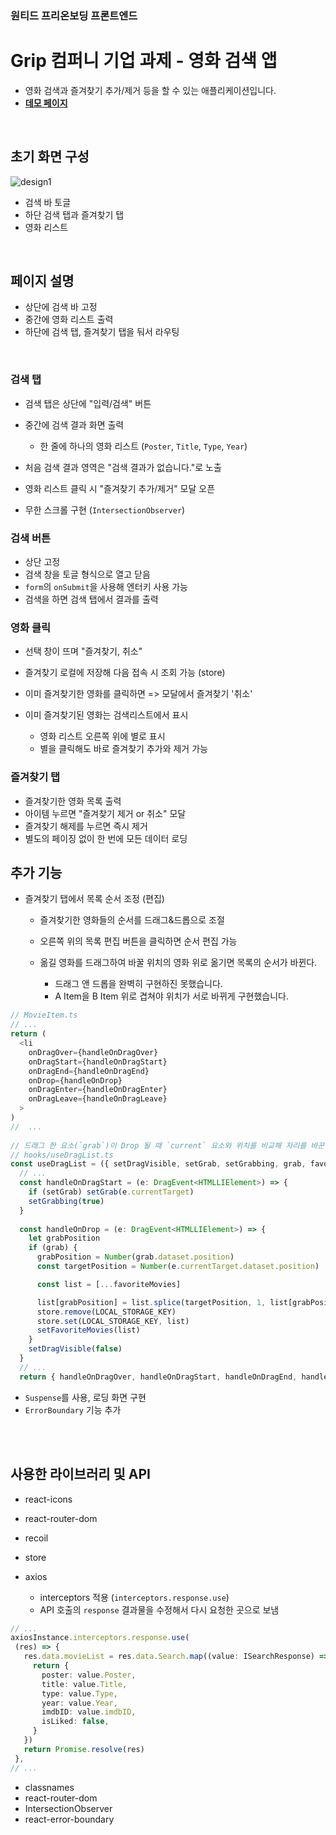 ### 원티드 프리온보딩 프론트엔드
# **Grip 컴퍼니 기업 과제 - 영화 검색 앱**
- 영화 검색과 즐겨찾기 추가/제거 등을 할 수 있는 애플리케이션입니다.
- **[데모 페이지](https://in3166.github.io/wanted_grip_assignment/)**

<br>

## 초기 화면 구성
![design1](https://user-images.githubusercontent.com/45654988/168460372-d4603425-faf9-48b9-9999-f09491859c07.PNG)
- 검색 바 토글
- 하단 검색 탭과 즐겨찾기 탭
- 영화 리스트

<br>

## 페이지 설명
- 상단에 검색 바 고정
- 중간에 영화 리스트 출력
- 하단에 검색 탭, 즐겨찾기 탭을 둬서 라우팅
<br>

### 검색 탭
- 검색 탭은 상단에 "입력/검색" 버튼 
- 중간에 검색 결과 화면 출력
  - 한 줄에 하나의 영화 리스트 (`Poster`, `Title`, `Type`, `Year`)

- 처음 검색 결과 영역은 "검색 결과가 없습니다."로 노출
- 영화 리스트 클릭 시 "즐겨찾기 추가/제거" 모달 오픈
- 무한 스크롤 구현 (`IntersectionObserver`)

### 검색 버튼 
- 상단 고정
- 검색 창을 토글 형식으로 열고 닫음
- `form`의 `onSubmit`을 사용해 엔터키 사용 가능
- 검색을 하면 검색 탭에서 결과를 출력

### 영화 클릭
- 선택 창이 뜨며 "즐겨찾기, 취소"
- 즐겨찾기 로컬에 저장해 다음 접속 시 조회 가능 (store)
- 이미 즐겨찾기한 영화를 클릭하면 => 모달에서 즐겨찾기 '취소'

- 이미 즐겨찾기된 영화는 검색리스트에서 표시
  - 영화 리스트 오른쪽 위에 별로 표시
  - 별을 클릭해도 바로 즐겨찾기 추가와 제거 가능

### 즐겨찾기 탭
- 즐겨찾기한 영화 목록 출력
- 아이템 누르면 "즐겨찾기 제거 or 취소" 모달
- 즐겨찾기 해제를 누르면 즉시 제거
- 별도의 페이징 없이 한 번에 모든 데이터 로딩

## 추가 기능
- 즐겨찾기 탭에서 목록 순서 조정 (편집)
  - 즐겨찾기한 영화들의 순서를 드래그&드롭으로 조절
  - 오른쪽 위의 목록 편집 버튼을 클릭하면 순서 편집 가능 

  - 옮길 영화를 드래그하여 바꿀 위치의 영화 위로 옮기면 목록의 순서가 바뀐다.
    - 드래그 앤 드롭을 완벽히 구현하진 못했습니다.
    - A Item을 B Item 위로 겹쳐야 위치가 서로 바뀌게 구현했습니다.

```ts
// MovieItem.ts
// ...
return (
  <li
    onDragOver={handleOnDragOver}
    onDragStart={handleOnDragStart}
    onDragEnd={handleOnDragEnd}
    onDrop={handleOnDrop}
    onDragEnter={handleOnDragEnter}
    onDragLeave={handleOnDragLeave}
  > 
)
//  ...
  
// 드래그 한 요소(`grab`)이 Drop 될 때 `current` 요소와 위치를 비교해 자리를 바꾼다.
// hooks/useDragList.ts
const useDragList = ({ setDragVisible, setGrab, setGrabbing, grab, favoriteMovies, setFavoriteMovies }: IUseDragListProps) => {
  // ...
  const handleOnDragStart = (e: DragEvent<HTMLLIElement>) => {
    if (setGrab) setGrab(e.currentTarget)
    setGrabbing(true)
  }
  
  const handleOnDrop = (e: DragEvent<HTMLLIElement>) => {
    let grabPosition
    if (grab) {
      grabPosition = Number(grab.dataset.position)
      const targetPosition = Number(e.currentTarget.dataset.position)

      const list = [...favoriteMovies]

      list[grabPosition] = list.splice(targetPosition, 1, list[grabPosition])[0]
      store.remove(LOCAL_STORAGE_KEY)
      store.set(LOCAL_STORAGE_KEY, list)
      setFavoriteMovies(list)
    }
    setDragVisible(false)
  }
  // ...
  return { handleOnDragOver, handleOnDragStart, handleOnDragEnd, handleOnDrop, handleOnDragEnter, handleOnDragLeave } 
```      
 

- `Suspense`를 사용, 로딩 화면 구현
- `ErrorBoundary` 기능 추가

<br><br>

## 사용한 라이브러리 및 API
- react-icons
- react-router-dom
- recoil
- store

- axios
  - interceptors 적용 (`interceptors.response.use`)
  - API 호출의 `response` 결과물을 수정해서 다시 요청한 곳으로 보냄
 ```ts
 // ...
 axiosInstance.interceptors.response.use(
  (res) => {
    res.data.movieList = res.data.Search.map((value: ISearchResponse) => {
      return {
        poster: value.Poster,
        title: value.Title,
        type: value.Type,
        year: value.Year,
        imdbID: value.imdbID,
        isLiked: false,
      }
    })
    return Promise.resolve(res)
  },
// ...
```

- classnames
- react-router-dom
- IntersectionObserver
- react-error-boundary


<br><br>
